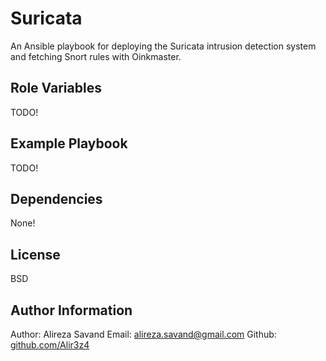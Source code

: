 Suricata
=========

An Ansible playbook for deploying the Suricata intrusion detection system and
fetching Snort rules with Oinkmaster.


Role Variables
--------------
TODO!

Example Playbook
----------------

TODO!


Dependencies
-------------
None!


License
-------

BSD

Author Information
------------------

Author: Alireza Savand
Email: alireza.savand@gmail.com
Github: [github.com/Alir3z4][github-account]


[github-account]: https://github.com/Alir3z4

